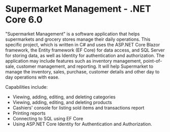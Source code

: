 # Supermarket Management - .NET Core 6.0

"Supermarket Management" is a software application that helps supermarkets and grocery stores manage their daily operations. This specific project, which is written in C# and uses the ASP.NET Core Blazor framework, the Entity framework (EF Core) for data access, and SQL Server for storing data, as well as Identity for authentication and authorization. The application may include features such as inventory management, point-of-sale, customer management, and reporting. It will help Supermarket to manage the inventory, sales, purchase, customer details and other day to day operations with ease.

Capabilities include:
 - Viewing, adding, editing, and deleting categories
 - Viewing, adding, editing, and deleting products
 - Cashiers' console for listing sold items and transactions report
 - Printing reports
 - Connecting to SQL using EF Core
 - Using ASP.NET Core Identity for Authentication and Authorization.
